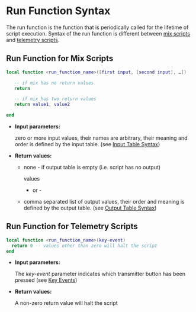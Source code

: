 # Run Function Syntax

The run function is the function that is periodically called for the lifetime of script execution. Syntax of the run function is different between [mix scripts](../part_i_-_script_type_overview/mix.md) and [telemetry scripts](../part_i_-_script_type_overview/telemetry.md).

## Run Function for Mix Scripts

```lua
local function <run_function_name>([first input, [second input], …])

   -- if mix has no return values
   return

   -- if mix has two return values
   return value1, value2

end
```

* **Input parameters:**

  zero or more input values, their names are arbitrary, their meaning and order is defined by the input table. \(see [Input Table Syntax]()\)

* **Return values:**
  * none - if output table is empty \(i.e. script has no output\)

    values

    * or -

  * comma separated list of output values, their order and meaning is defined by the output table. \(see [Output Table Syntax]()\)

## Run Function for Telemetry Scripts

```lua
local function <run_function_name>(key-event)
  return 0 -- values other than zero will halt the script
end
```

* **Input parameters:**

  The _key-event_ parameter indicates which transmitter button has been pressed \(see [Key Events](../part_iii_-_opentx_lua_api_reference/constants/key_events.md)\)

* **Return values:**

  A non-zero return value will halt the script

